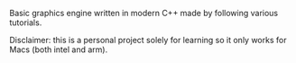 Basic graphics engine written in modern C++ made by following various tutorials.

Disclaimer: this is a personal project solely for learning so it only works for Macs (both intel and arm).
